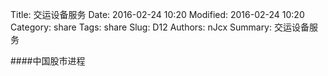 Title: 交运设备服务
Date: 2016-02-24 10:20
Modified: 2016-02-24 10:20
Category: share
Tags: share
Slug: D12
Authors: nJcx
Summary: 交运设备服务


####中国股市进程

